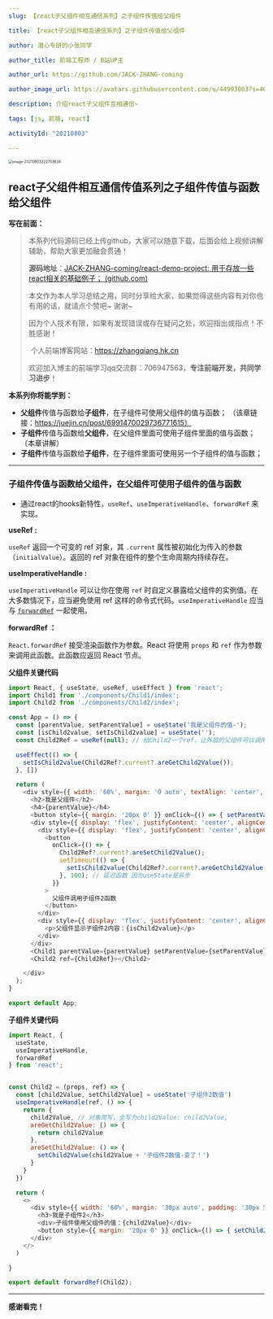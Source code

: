 ```yaml
---
slug: 【react子父组件相互通信系列】之子组件传值给父组件

title: 【react子父组件相互通信系列】之子组件传值给父组件

author: 潜心专研的小张同学

author_title: 前端工程师 / B站UP主

author_url: https://github.com/JACK-ZHANG-coming

author_image_url: https://avatars.githubusercontent.com/u/44993003?s=400&u=02570a73330dd7eeae310b302962c034b2833988&v=4

description: 介绍react子父组件互相通信~

tags: [js, 前端, react]

activityId: "20210803"

---
```


<img src="https://p6-juejin.byteimg.com/tos-cn-i-k3u1fbpfcp/99540127d00f4c09a88a590fdfacb98b~tplv-k3u1fbpfcp-watermark.image" alt="image-20210803222703634" style="zoom:50%;" />

## react子父组件相互通信传值系列之子组件传值与函数给父组件



**写在前面：**

> 本系列代码源码已经上传github，大家可以随意下载，后面会给上视频讲解辅助，帮助大家更加融会贯通！
>
> **源码地址**：[JACK-ZHANG-coming/react-demo-project: 用于存放一些react相关的基础例子； (github.com)](https://github.com/JACK-ZHANG-coming/react-demo-project)
>
> ​	本文作为本人学习总结之用，同时分享给大家，如果觉得这些内容有对你也有用的话，就请点个赞吧~ 谢谢~ 
>
> ​	因为个人技术有限，如果有发现错误或存在疑问之处，欢迎指出或指点！不胜感谢！
>
> ​	个人前端博客网站：https://zhangqiang.hk.cn
>
> ​	欢迎加入博主的前端学习qq交流群：706947563，**专注前端开发，共同学习进步**！

**本系列你将能学到：**

- **父组件**传值与函数给**子组件**，在子组件可使用父组件的值与函数； （该章链接：https://juejin.cn/post/6991470029736771615）
- **子组件**传值与函数给**父组件**，在父组件里面可使用子组件里面的值与函数；（本章讲解）
- **子组件**传值与函数给**子组件**，在子组件里面可使用另一个子组件的值与函数；

------

### 子组件传值与函数给父组件，在父组件可使用子组件的值与函数

- 通过react的hooks新特性，`useRef`、`useImperativeHandle`、`forwardRef` 来实现。

**useRef :**

`useRef` 返回一个可变的 ref 对象，其 `.current` 属性被初始化为传入的参数（`initialValue`）。返回的 ref 对象在组件的整个生命周期内持续存在。

**useImperativeHandle :**

`useImperativeHandle` 可以让你在使用 `ref` 时自定义暴露给父组件的实例值。在大多数情况下，应当避免使用 ref 这样的命令式代码。`useImperativeHandle` 应当与 [`forwardRef`](https://zh-hans.reactjs.org/docs/react-api.html#reactforwardref) 一起使用。

**forwardRef ：**

`React.forwardRef` 接受渲染函数作为参数。React 将使用 `props` 和 `ref` 作为参数来调用此函数。此函数应返回 React 节点。

**父组件关键代码**

```javascript
import React, { useState, useRef, useEffect } from 'react';
import Child1 from './components/Child1/index';
import Child2 from './components/Child2/index';

const App = () => {
  const [parentValue, setParentValue] = useState('我是父组件的值-');
  const [isChild2value, setIsChild2value] = useState('');
  const Child2Ref = useRef(null); // 给Child2一个ref，让外层的父组件可以调用子组件里面的函数

  useEffect(() => {
    setIsChild2value(Child2Ref?.current?.areGetChild2Value());
  }, [])

  return (
    <div style={{ width: '60%', margin: '0 auto', textAlign: 'center', border: '3px solid red' }}>
      <h2>我是父组件</h2>
      <h4>{parentValue}</h4>
      <button style={{ margin: '20px 0' }} onClick={() => { setParentValue('我触发父组件函数了，' + parentValue); }}>父组件按钮</button>
      <div style={{ display: 'flex', justifyContent: 'center', alignContent: 'center', margin: '20px 0' }}>
        <div style={{ display: 'flex', justifyContent: 'center', alignContent: 'center', width: '50%', margin: '0' }}>
          <button
            onClick={() => {
              Child2Ref?.current?.areSetChild2Value();
              setTimeout(() => {
                setIsChild2value(Child2Ref?.current?.areGetChild2Value());
              }, 100); // 延迟函数 因为useState是异步
            }}
          >
            父组件调用子组件2函数
          </button>
        </div>
        <div style={{ display: 'flex', justifyContent: 'center', alignContent: 'center', width: '50%', margin: '0' }}>
          <p>父组件显示子组件2内容：{isChild2value}</p>
        </div>
      </div>
      <Child1 parentValue={parentValue} setParentValue={setParentValue}></Child1>
      <Child2 ref={Child2Ref}></Child2>

    </div>
  );
}

export default App;


```

**子组件关键代码**

```javascript
import React, {
  useState,
  useImperativeHandle,
  forwardRef
} from 'react';


const Child2 = (props, ref) => {
  const [child2Value, setChild2Value] = useState('子组件2数值')
  useImperativeHandle(ref, () => {
    return {
      child2Value, // 对象简写，全写为child2Value: child2Value,
      areGetChild2Value: () => {
        return child2Value
      },
      areSetChild2Value: () => {
        setChild2Value(child2Value + '子组件2数值-变了！')
      }
    }
  })

  return (
    <>
      <div style={{ width: '60%', margin: '30px auto', padding: '30px 5px', textAlign: 'center', border: '3px solid yellowgreen' }} >
        <h3>我是子组件2</h3>
        <div>子组件使用父组件的值：{child2Value}</div>
        <button style={{ margin: '20px 0' }} onClick={() => { setChild2Value(child2Value + '子组件2数值-变了！'); }}>子组件2内置按钮</button>
      </div>
    </>
  )

}

export default forwardRef(Child2);
```





------

**感谢看完！**

